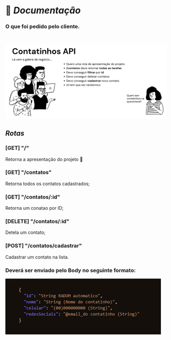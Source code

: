 #  📁 __*Documentação*__

 ### O que foi pedido pelo cliente.
<br>

![Rota](./imagens/img1.jpg)

## __*Rotas*__ 

### [GET] "/"  
Retorna a apresentação do projeto :open_file_folder:
### [GET] "/contatos" 
Retorna todos os contatos cadastrados;
### [GET] "/contatos/:id" 
Retorna um conatao por ID;
<br>

### [DELETE] "/contatos/:id" 
Detela um contato;
<br>

### [POST] "/contatos/cadastrar" 
Cadastrar um contato na lista.
<br>

### Deverá ser enviado pelo Body no seguinte formato:

![Formatos dos Dados do Contato](./imagens/img2.jpg)

